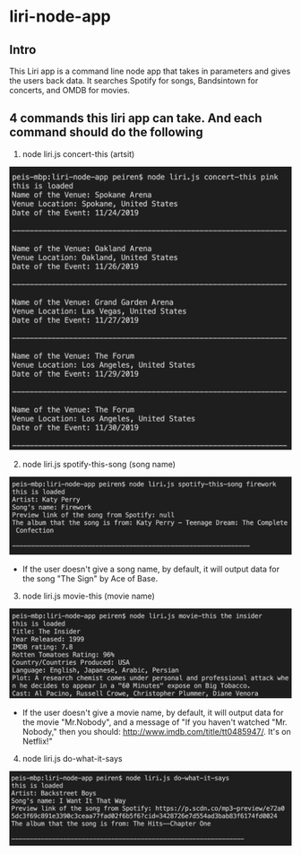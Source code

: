 # liri-node-app

## Intro
This Liri app is a command line node app that takes in parameters and gives the users back data. It searches Spotify for songs, Bandsintown for concerts, and OMDB for movies.

## 4 commands this liri app can take. And each command should do the following
1. node liri.js concert-this (artsit)
<img src="screenshots/concertThis.png">

2. node liri.js spotify-this-song (song name)
<img src="screenshots/spotifyThis.png">

* If the user doesn't give a song name, by default, it will output data for the song "The Sign" by Ace of Base.


3. node liri.js movie-this (movie name)
<img src="screenshots/movieThis.png">

* If the user doesn't give a movie name, by default, it will output data for the movie "Mr.Nobody", and a message of "If you haven't watched "Mr. Nobody," then you should: <http://www.imdb.com/title/tt0485947/>. It's on Netflix!"


4. node liri.js do-what-it-says 
<img src="screenshots/doWhatItsays.png">
